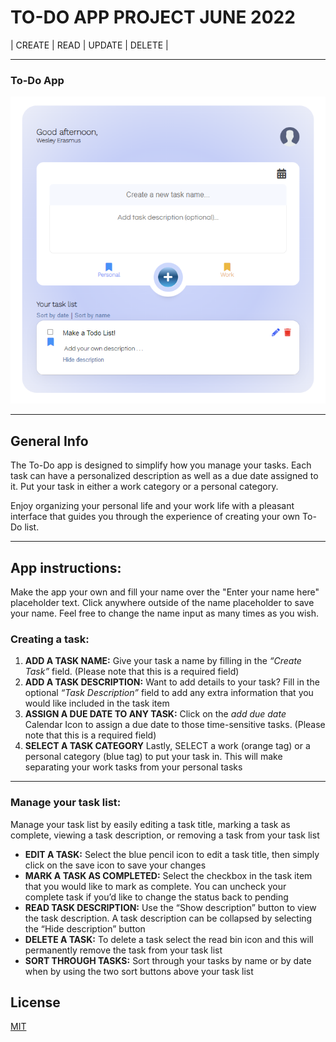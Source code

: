 # TO-DO APP PROJECT JUNE 2022

| CREATE | READ | UPDATE | DELETE |
*** 
### To-Do App
![Image text](/Todo%20App%20Screenshot.png)
***
## General Info
The To-Do app is designed to simplify how you manage your tasks. Each task can have a personalized description as well as a due date assigned to it. Put your task in either a work category or a personal category.

Enjoy organizing your personal life and your work life with a pleasant interface that guides you through the experience of creating your own To-Do list.
*** 
## App instructions:

Make the app your own and fill your name over the "Enter your name here" placeholder text. Click anywhere outside of the name placeholder to save your name. Feel free to change the name input as many times as you wish.
### Creating a task:
1.	**ADD A TASK NAME:**
Give your task a name by filling in the _“Create Task”_ field. (Please note that this is a required field)
2.	**ADD A TASK DESCRIPTION:**
Want to add details to your task? Fill in the optional _“Task Description”_ field to add any extra information that you would like included in the task item
3.	**ASSIGN A DUE DATE TO ANY TASK:**
Click on the _add due date_ Calendar Icon to assign a due date to those time-sensitive tasks. (Please note that this is a required field)
4.	**SELECT A TASK CATEGORY**
Lastly, SELECT a work (orange tag) or a personal category (blue tag) to put your task in. This will make separating your work tasks from your personal tasks
***
### Manage your task list:
Manage your task list by easily editing a task title, marking a task as complete, viewing a task description, or removing a task from your task list
* **EDIT A TASK:** Select the blue pencil icon to edit a task title, then simply click on the save icon to save your changes
* **MARK A TASK AS COMPLETED:** Select the checkbox in the task item that you would like to mark as complete. You can uncheck your complete task if you’d like to change the status back to pending
* **READ TASK DESCRIPTION:** Use the “Show description” button to view the task description. A task description can be collapsed by selecting the “Hide description” button
* **DELETE A TASK:** To delete a task select the read bin icon and this will permanently remove the task from your task list
* **SORT THROUGH TASKS:** Sort through your tasks by name or by date when by using the two sort buttons above your task list

## License
[MIT](https://choosealicense.com/licenses/mit/)